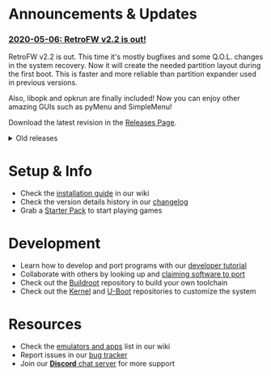 # Announcements & Updates

### [2020-05-06: RetroFW v2.2 is out!](https://github.com/retrofw/retrofw.github.io/releases/tag/v2.2)

RetroFW v2.2 is out. This time it's mostly bugfixes and some Q.O.L. changes in the system recovery. Now it will create the needed partition layout during the first boot. This is faster and more reliable than partition expander used in previous versions.

Also, libopk and opkrun are finally included! Now you can enjoy other amazing GUIs such as pyMenu and SimpleMenu!

Download the latest revision in the [Releases Page](https://github.com/retrofw/retrofw.github.io/releases).



<details><summary>Old releases</summary>


### [2020-02-14: RetroFW v2.1 is out!](https://github.com/retrofw/retrofw.github.io/releases/tag/v2.1)

RetroFW v2.1 is out with a new batch of bug fixes. It brings more stability, improvements and also features for the developers. Just in time to show your valentine how much you love them!

This release brings all the performance, devices, features, ports, and fun that you remember from 2.0! 2.1 adds important fixes like the vfat configuration, improved low-battery notification, and the ability to scan ExFAT formatted cards for OPK releases. It also brings us cool new features like the fastest file browsing ever, ~~libopk and opkrun tools~~, default CPU speed of 600MHz, faster debugging loops with better log file management, and too many small tweaks to mention!

(Fix to come soon for libopk and opkrun!)

Check the changelog and download the latest revision in the [Releases Page](https://github.com/retrofw/retrofw.github.io/releases).

### [2019-12-27: RetroFW 2.0 patch 001 (vfat-lower)](https://github.com/retrofw/retrofw.github.io/releases/download/2.0/patch-2.0-001-vfat-lower.ipk)
This little patch rollbacks a change we made to VFAT mounting options (from "lower" to "mixed"). We're rolling it back because, in combination with a Windows copy bug, it caused FBA and NeoGeo ROMS not to be recognized by emulators when put in internal SD. Just install it from Explorer like a normal IPK.

[patch-2.0-001-vfat-lower.ipk](https://github.com/retrofw/retrofw.github.io/releases/download/2.0/patch-2.0-001-vfat-lower.ipk)

### [2019-12-20: RetroFW v2.0 is out!](https://github.com/retrofw/retrofw.github.io/releases/tag/2.0)

After many months of development and testing, it is my great pleasure to officially announce the release of RetroFW 2.0!

This release brings more performance, more devices, more features, more ports, and more fun! With the addition of OPK package support, you can now bring your emulator installations from device to device. Just like your ROMs!

Check the changelog and download the latest revision in the [Releases Page](https://github.com/retrofw/retrofw.github.io/releases).


</details>



# Setup & Info

- Check the [installation guide](https://github.com/retrofw/retrofw.github.io/wiki/Install-Firmware) in our wiki
- Check the version details history in our [changelog](https://retrofw.github.io/CHANGELOG)
- Grab a [Starter Pack](https://github.com/retrofw/retrofw.github.io/releases/tag/StarterPack2.0) to start playing games

# Development

- Learn how to develop and port programs with our [developer tutorial](https://github.com/retrofw/retrofw.github.io/wiki/Configuring-a-Toolchain)
- Collaborate with others by looking up and [claiming software to port](https://docs.google.com/spreadsheets/d/1CfDmrbuRfihLl-emOtaS3RMg6t_em3EQQkQupw7vCRw/edit?usp=sharing)
- Check out the [Buildroot](https://github.com/retrofw/buildroot) repository to build your own toolchain
- Check out the [Kernel](https://github.com/retrofw/kernel) and [U-Boot](https://github.com/retrofw/uboot) repositories to customize the system


# Resources

- Check the [emulators and apps](https://github.com/retrofw/retrofw.github.io/wiki/Emulators-and-Apps) list in our wiki
- Report issues in our [bug tracker](https://github.com/retrofw/retrofw.github.io/issues)
- Join our [**Discord** chat server](https://discord.gg/CX67MCH) for more support
